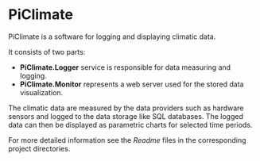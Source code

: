 # PiClimate

PiClimate is a software for logging and displaying climatic data.

It consists of two parts:
* **PiClimate.Logger** service is responsible for data measuring and logging.
* **PiClimate.Monitor** represents a web server used for the stored data visualization.

The climatic data are measured by the data providers such as hardware sensors and logged to the data storage
like SQL databases. The logged data can then be displayed as parametric charts for selected time periods.

For more detailed information see the *Readme* files in the corresponding project directories.
